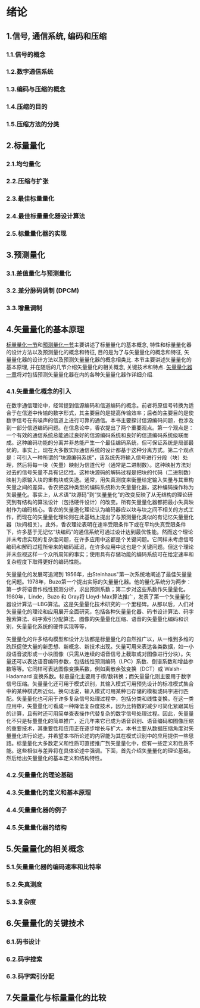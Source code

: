 # 绪论

## 1.信号, 通信系统, 编码和压缩

### 1.1.信号的概念
### 1.2.数字通信系统
### 1.3.编码与压缩的概念
### 1.4.压缩的目的
### 1.5.压缩方法的分类

## 2.标量量化
### 2.1.均匀量化
### 2.2.压缩与扩张
### 2.3.最佳标量量化
### 2.4.最佳标量量化器设计算法
### 2.5.标量量化器的实现

## 3.预测量化
### 3.1.差值量化与预测量化
### 3.2.差分脉码调制 (DPCM)
### 3.3.增量调制

## 4.矢量量化的基本原理

[标量量化一节]()和[预测量化一节]()主要讲述了标量量化的基本概念, 特性和标量量化器的设计方法以及预测量化的概念和特征, 目的是为了与矢量量化的概念和特征, 矢量量化器的设计方法以及预测矢量量化器的概念相类比.
本节主要讲述矢量量化的基本原理, 并在随后的几节介绍矢量量化的相关概念, 关键技术和特点.
[矢量量化器一章](Ch02.md)将对包括预测矢量量化器在内的各种矢量量化器作详细介绍.

### 4.1.矢量量化概念的引入

在数字通信理论中，经常提到信源编码和信道编码的概念。前者将原信号转换为适合于在信道中传输的数字形式，其主要目的是提高传输效率；后者的主要目的是使数字信号在有噪声的信道上进行可靠的通信。本书主要探讨信源编码问题，也涉及到一部分信道编码问题。在信息论中，香农提出了两个重要观点。第一个观点是：一个有效的通信系统总能通过良好的信源编码系统和良好的信道编码系统级联而成。这种编码功能的分离并非总能产生一个最佳编码系统，但可保证系统是局部最优的。事实上，现在大多数实际通信系统的设计都基于这种分离方式。第二个观点是：可引入一种所谓的“块源编码系统”，该系统先将输入信号进行分段（块）处理，然后将每一块（矢量）映射为信道代号（通常是二进制数）。这种映射方法对过去的信号矢量不具有记忆性。这种块源码的解码过程是把块的代码（二进制数）映射为原输入块的重构块或矢逯。通常，用失真测度来衡量给定输入矢量与其重构矢量之间的差异。香农把这种类型的编码系统称为矢量量化器，这种编码操作称为矢最量化。事实上，从术语“块源码"到“矢量量化”的改变反映了从无结构的理论研究到有结构的算法设计（包括硬件设计）的改变。所有矢量量化器都把最小失真映射作为编码核心。香农的矢量邀化理论认为编码器应以块与块之间不相关的方式工作，而现在的矢量量化理论则在此基础上提出了与预测量化类似的有记忆矢量量化器（块间相关）。此外，香农理论表明在速率受限条件下或在平均失真受限条件下，许多基于无记忆“块编码”的通信系统可通过设计达到最优性能。然而这个理论并未考虑实现的复杂度问题，在许多应用中这都是个关键问题。它同样未考虑信号编码和解码过程所带来的编码延迟，在许多应用中这也是个关键问题。但这个理论并未忽视这样一个众所周知的事实；使用具有存储功能的编码系统可在给定速率和复杂程度下取得更好的编码性能。

矢量量化的发展可追溯到 1956年，由Steinhaus"第一次系统地阐述了最佳矢量量化问题。1978年，Buzo第一个提出实际的矢量量化器。他的量化系统分为两步：第一步将语音作线性预测分析，求出预测系数；第二步对这些系数作矢量量化。1980年，Linde，Buzo 和 Gray将 Lloyd-Max算法推广，发表了第一个矢量量化器设计算法一LBG算法。这是矢量量化技术研究的一个里程碑。从那以后，人们对矢量量化的理论和应用展开全面研究，包括各种矢量量化器、码书设计算法、码字搜索算法、码字索引分配算法、图像的矢量量化压缩、语音的矢量量化编码和识别，矢量量化系统的硬件实现等等，

矢量量化的许多结构模型和设计方法都是标量量化的自然推广以，从一维到多维的跣跃促使大量的新思想、新概念、新技术出现。矢量可用来表达各类数据，如一小段语音波形或一小块图像（只需从连续的语音信号上截取或对图像进行分块）。矢量还可以表达语音编码参数，包括线性预测编码（LPC）系数、倒谱系数和增益参数等等。它同样可表达图像变换系数，例如离散余弦变换（DCT）或 Walsh-Hadamard 变换系数。标悬量化主要用于模/数转换；而矢量量化则主要用于数字信号压缩。矢量量化还可用于模式识别，其输入模式可用预先设计的标准模式集合中的某种棋式所近似。换句话说，输入模式可用某种已存储的模板或码字进行匹配。矢量量化也可用于许多复杂信号处理过程中，包括分类和线性变换。在这一类应用中，矢量量化可看成一种降低复杂度技术，因为比特数的减少可简化紧跟其后的计算，且有时还可用简单查表操作代替复杂的数字信号处理过程。因此，矢量量化不只是标量量化的简单推广，近几年来它已成为语音识别、语音编码和图像压缩的重要技术，其重要性和应用正在逐步增长与扩大。本书主要从数据压缩角度对矢量量化进行论述，并希望本书所论述的内容能为其在模式识别中的应用提供一些思路。标量量化大多数定义和性质可直接推广到矢量量化中，但有一些定义和性质不能。这些相似与差异将在具体论述中强调。下面，首先介绍矢量量化的理论基础，然后给出矢量量化的基本定义和结构特性。

### 4.2.矢量量化的理论基础
### 4.3.矢量量化的定义和基本原理
### 4.4.矢量量化器的例子
### 4.5.矢量量化器的结构

## 5.矢量量化的相关概念
### 5.1.矢量量化器的编码速率和比特率
### 5.2.失真测度
### 5.3.复杂度

## 6.矢量量化的关键技术
### 6.1.码书设计
### 6.2.码字搜索
### 6.3.码字索引分配

## 7.矢量量化与标量量化的比较
